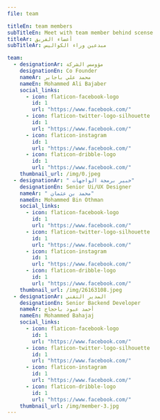 ```yaml
---
file: team

titleEn: team members
subTitleEn: Meet with team member behind scense
titleAr: أعضاء الفريق
subTitleAr: مبدعين وراء الكواليس

team:
  - designationAr: مؤوسس الشركة
    designationEn: Co Founder
    nameAr: محمد علي باجابر
    nameEn: Mohammed Ali Bajaber
    social_links:
      - icon: flaticon-facebook-logo
        id: 1
        url: "https://www.facebook.com/"
      - icon: flaticon-twitter-logo-silhouette
        id: 1
        url: "https://www.facebook.com/"
      - icon: flaticon-instagram
        id: 1
        url: "https://www.facebook.com/"
      - icon: flaticon-dribble-logo
        id: 1
        url: "https://www.facebook.com/"
    thumbnail_url: /img/0.jpeg
  - designationAr: " خبير برمجة الواجهات"
    designationEn: Senior Ui/UX Designer
    nameAr: " محمد بن عثمان"
    nameEn: Mohammed Bin Othman
    social_links:
      - icon: flaticon-facebook-logo
        id: 1
        url: "https://www.facebook.com/"
      - icon: flaticon-twitter-logo-silhouette
        id: 1
        url: "https://www.facebook.com/"
      - icon: flaticon-instagram
        id: 1
        url: "https://www.facebook.com/"
      - icon: flaticon-dribble-logo
        id: 1
        url: "https://www.facebook.com/"
    thumbnail_url: /img/26163108.jpeg
  - designationAr: المدير التقني
    designationEn: Senior Backend Developer
    nameAr: أحمد عبود باحجاج
    nameEn: Mohammed Bahajaj
    social_links:
      - icon: flaticon-facebook-logo
        id: 1
        url: "https://www.facebook.com/"
      - icon: flaticon-twitter-logo-silhouette
        id: 1
        url: "https://www.facebook.com/"
      - icon: flaticon-instagram
        id: 1
        url: "https://www.facebook.com/"
      - icon: flaticon-dribble-logo
        id: 1
        url: "https://www.facebook.com/"
    thumbnail_url: /img/member-3.jpg
---
```

